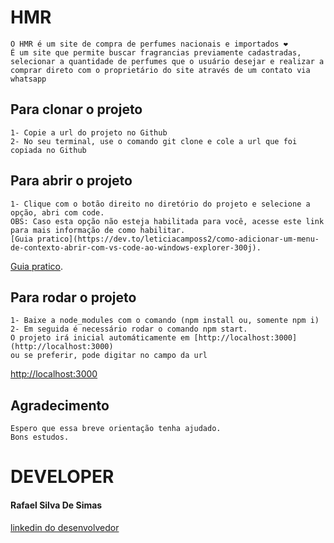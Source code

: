 # HMR 
```
O HMR é um site de compra de perfumes nacionais e importados ❤
É um site que permite buscar fragrancias previamente cadastradas, selecionar a quantidade de perfumes que o usuário desejar e realizar a comprar direto com o proprietário do site através de um contato via whatsapp
```

## Para clonar o projeto
```
1- Copie a url do projeto no Github
2- No seu terminal, use o comando git clone e cole a url que foi copiada no Github
```
## Para abrir o projeto
```
1- Clique com o botão direito no diretório do projeto e selecione a opção, abri com code.
OBS: Caso esta opção não esteja habilitada para você, acesse este link para mais informação de como habilitar. 
[Guia pratico](https://dev.to/leticiacamposs2/como-adicionar-um-menu-de-contexto-abrir-com-vs-code-ao-windows-explorer-300j).
```
[Guia pratico](https://dev.to/leticiacamposs2/como-adicionar-um-menu-de-contexto-abrir-com-vs-code-ao-windows-explorer-300j).

## Para rodar o projeto

```
1- Baixe a node_modules com o comando (npm install ou, somente npm i)
2- Em seguida é necessário rodar o comando npm start.
O projeto irá inicial automáticamente em [http://localhost:3000](http://localhost:3000)
ou se preferir, pode digitar no campo da url
```
 [http://localhost:3000](http://localhost:3000)


## Agradecimento

```
Espero que essa breve orientação tenha ajudado.
Bons estudos.
```

# DEVELOPER

#### Rafael Silva De Simas
[linkedin do desenvolvedor](https://www.linkedin.com/in/rafael-silva-de-simas/)


